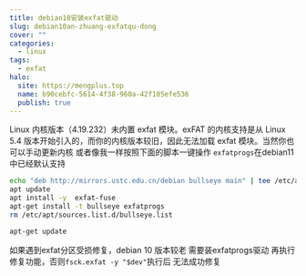 ```yaml
---
title: debian10安装exfat驱动
slug: debian10an-zhuang-exfatqu-dong
cover: ""
categories:
  - linux
tags:
  - exfat
halo:
  site: https://mengplus.top
  name: b90cebfc-5614-4f38-960a-42f105efe536
  publish: true
---
```

Linux 内核版本（4.19.232）未内置 exfat 模块。exFAT 的内核支持是从 Linux 5.4 版本开始引入的，而你的内核版本较旧，因此无法加载 exfat 模块。当然你也可以手动更新内核 
或者像我一样按照下面的脚本一键操作 `exfatprogs`在debian11中已经默认支持
```bash
echo "deb http://mirrors.ustc.edu.cn/debian bullseye main" | tee /etc/apt/sources.list.d/bullseye.list
apt update
apt install -y  exfat-fuse 
apt-get install -t bullseye exfatprogs
rm /etc/apt/sources.list.d/bullseye.list

apt-get update
```
如果遇到exfat分区受损修复，debian 10 版本较老 需要装exfatprogs驱动 再执行修复功能，否则`fsck.exfat -y "$dev"`执行后 无法成功修复
